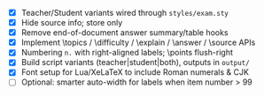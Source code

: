 - [x] Teacher/Student variants wired through `styles/exam.sty`
- [x] Hide source info; store only
- [x] Remove end-of-document answer summary/table hooks
- [x] Implement \topics / \difficulty / \explain / \answer / \source APIs
- [x] Numbering `n.` with right-aligned labels; \points flush-right
- [x] Build script variants (teacher|student|both), outputs in `output/`
- [x] Font setup for Lua/XeLaTeX to include Roman numerals & CJK
- [ ] Optional: smarter auto-width for labels when item number > 99

